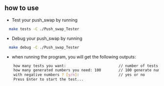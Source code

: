
## how to use

- Test your push_swap by running 
```bash
  make tests -C ./Push_swap_Tester
```

- Debug your push_swap by running 
```bash
  make debug -C ./Push_swap_Tester
```


- when running the program, you will get the following outputs:
```bash
    how many tests you want:                        // number of tests 
    how many generated numbers you need: 100        // 100 generate number
    with negative numbers ? [y/n]:                  // yes or no
    Press Enter to start the test...
```


    

